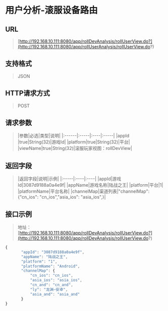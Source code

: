 # 用户分析-滚服设备路由

## URL
>[http://192.168.10.111:8080/app/rollDevAnalysis/rollUserView.do?](http://192.168.10.111:8080/app/rollUserAnalysis/rollUserView.do?)

## 支持格式
>JSON

## HTTP请求方式
>POST

## 请求参数
>|参数|必选|类型|说明|
|:------|:-----|:----|:-----|
|appId    |true|String(32)|游戏Id|
|platform|true|String(32)|平台|
|viewName|true|String(32)|滚服玩家视图：rollDevView|

## 返回字段
>|返回字段|说明|示例|
|:-----|:----|:----|
|appId|游戏Id|3087d9188a0a4e9f|
|appName|游戏名称|陆战之王|
|platform|平台|1|
|platformName|平台名称|
|channelMap|渠道列表|"channelMap": {"cn_ios": "cn_ios","asia_ios": "asia_ios",}|

## 接口示例
>地址：[http://192.168.10.111:8080/app/rollDevAnalysis/rollUserView.do?](http://192.168.10.111:8080/app/rollDevAnalysis/rollUserView.do?)
``` javascript
{
       "appId": "3087d9188a0a4e9f",
       "appName": "陆战之王",
       "platform": "1",
       "platformName": "Android",
       "channelMap": {
           "cn_ios": "cn_ios",
           "asia_ios": "asia_ios",
           "cn_and": "cn_and",
           "ly": "龙渊—安卓",
           "asia_and": "asia_and"
       }
}  
```
